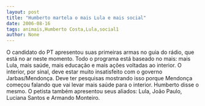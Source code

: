 ```yaml
---
layout: post
title: "Humberto martela o mais Lula e mais social"
date: 2006-08-16
tags: animais,Humberto Costa,Lula,social1
author: None
---
```

O candidato do PT apresentou suas primeiras armas no guia do rádio, que está no ar neste momento.
Todo o programa está baseado no mais: mais Lula, mais saúde, mais educação e mais ações voltadas ao interior.
O interior, por sinal, deve estar muito insatisfeito com o governo Jarbas/Mendonça. Deve ter&nbsp;pesquisas mostrando isso porque Mendonça começou falando que vai levar mais saúde para o interior.&nbsp;Humberto disse o mesmo.
O petista também apresentou seus aliados: Lula, João Paulo, Luciana Santos e Armando Monteiro. 